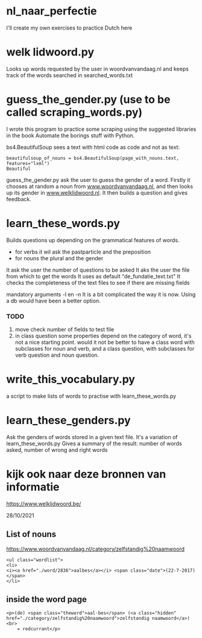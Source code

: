 # nl_naar_perfectie
I'll create my own exercises to practice Dutch here

# welk lidwoord.py
Looks up words requested by the user in woordvanvandaag.nl and keeps track of the words searched in searched_words.txt

# guess_the_gender.py (use to be called scraping_words.py) 
I wrote this program to practice some scraping using the suggested libraries in the book Automate the borings stuff with Python.

bs4.BeautifulSoup sees a text with html code as code and not as text:

    beautifulsoup_of_nouns = bs4.BeautifulSoup(page_with_nouns.text, features="lxml")
	Beautiful 

guess_the_gender.py ask the user to guess the gender of a word. Firstly it chooses at random a noun from www.woordvanvandaag.nl, and then looks up its gender in www.welklidwoord.nl. It then builds a question and gives feedback.

# learn_these_words.py
Builds questions up depending on the grammatical features of words.
* for verbs it wil ask the pastparticle and the preposition
* for nouns the plural and the gender

It ask the user the number of questions to be asked
It aks the user the file from which to get the words
It uses as default "de_fundatie_text.txt"
It checks the completeness of the text files to see if there are missing fields

mandatory arguments -l en -n
It is a bit complicated the way it is now. Using a db would have been a better option. 

### TODO 
1. move check number of fields to test file
1. in class question some properties depend on the category of word, it's not a nice starting point. would it not be better to have a class word with subclasses for noun and verb, and a class question, with subclasses for verb question and noun question.  

# write_this_vocabulary.py
a script to make lists of words to practise with learn_these_words.py

# learn_these_genders.py
Ask the genders of words stored in a given text file. It's a variation of learn_these_words.py
Gives a summary of the result: number of words asked, number of wrong and right words


# kijk ook naar deze bronnen van informatie
https://www.welklidwoord.be/<woord>

28/10/2021
## List of nouns
https://www.woordvanvandaag.nl/category/zelfstandig%20naamwoord

	<ul class="wordlist">
	<li>
	<i><a href="./word/2836">aalbes</a></i> <span class="date">(22-7-2017)</span>
	</li>

## inside the word page
	<p>(de) <span class="theword">aal·bes</span> (<a class="hidden" href="./category/zelfstandig%20naamwoord">zelfstandig naamwoord</a>)<br>
		= redcurrant</p>
